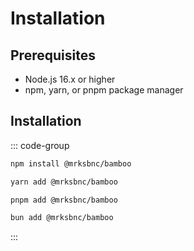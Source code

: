 # Installation

## Prerequisites

- Node.js 16.x or higher
- npm, yarn, or pnpm package manager

## Installation

::: code-group

```bash [npm]
npm install @mrksbnc/bamboo
```

```bash [yarn]
yarn add @mrksbnc/bamboo
```

```bash [pnpm]
pnpm add @mrksbnc/bamboo
```

```bash [bun]
bun add @mrksbnc/bamboo
```

:::
